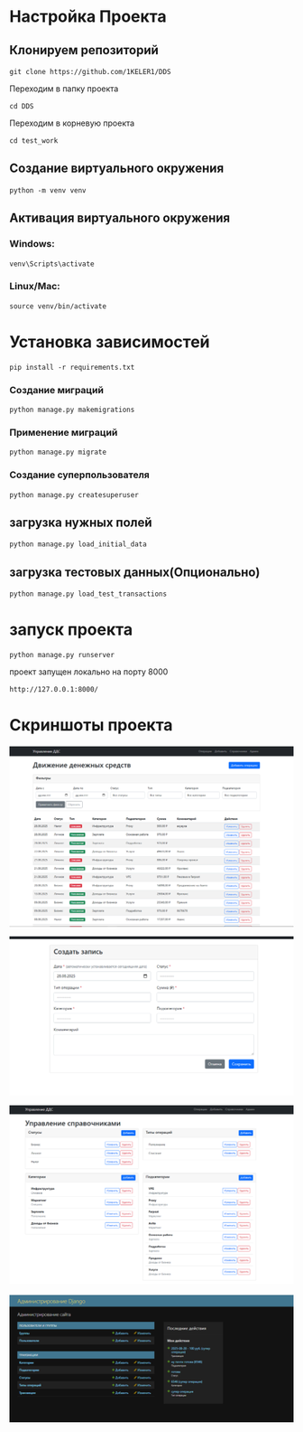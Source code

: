 # Настройка Проекта
## Клонируем репозиторий
```
git clone https://github.com/1KELER1/DDS
```
Переходим в папку проекта
```
cd DDS
```

Переходим в корневую проекта
```
cd test_work
```
## Создание виртуального окружения
```
python -m venv venv
```
## Активация виртуального окружения
### Windows:
```
venv\Scripts\activate
```
### Linux/Mac:
```
source venv/bin/activate
```

# Установка зависимостей
```
pip install -r requirements.txt
```


### Создание миграций
```
python manage.py makemigrations
```
### Применение миграций
```
python manage.py migrate
```

### Создание суперпользователя
```
python manage.py createsuperuser
```

## загрузка нужных полей
```
python manage.py load_initial_data
```

## загрузка тестовых данных(Опционально)
```
python manage.py load_test_transactions
```

# запуск проекта
```
python manage.py runserver 
```

проект запущен локально на порту 8000
```
http://127.0.0.1:8000/
```
# Скриншоты проекта

![img.png](img.png)

![img_1.png](img_1.png)

![img_2.png](img_2.png)

![img_3.png](img_3.png)
